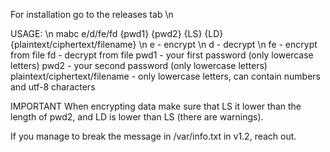 For installation go to the releases tab \n

USAGE: \n
mabc e/d/fe/fd {pwd1} {pwd2} {LS} {LD} {plaintext/ciphertext/filename} \n
e - encrypt \n
d - decrypt \n
fe - encrypt from file
fd - decrypt from file
pwd1 - your first password (only lowercase letters)
pwd2 - your second password (only lowercase letters)
plaintext/ciphertext/filename - only lowercase letters, can contain numbers and utf-8 characters

IMPORTANT
When encrypting data make sure that LS it lower than the length of pwd2, and LD is lower than LS (there are warnings).



If you manage to break the message in /var/info.txt in v1.2, reach out.
